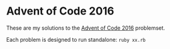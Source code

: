 # Advent of Code 2016

These are my solutions to the [Advent of Code
2016](http://adventofcode.com/2016) problemset.

Each problem is designed to run standalone: `ruby xx.rb`
